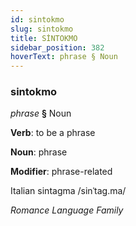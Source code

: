 ```yaml
---
id: sintokmo
slug: sintokmo
title: SİNTOKMO
sidebar_position: 382
hoverText: phrase § Noun
---
```


### sintokmo

*phrase* **§** Noun

**Verb**: to be a phrase

**Noun**: phrase

**Modifier**: phrase-related

Italian sintagma /sinˈtaɡ.ma/

*Romance Language Family*